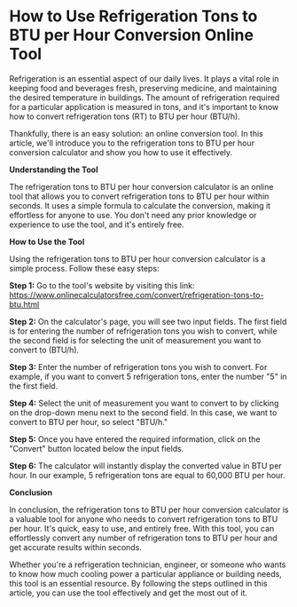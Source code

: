 How to Use Refrigeration Tons to BTU per Hour Conversion Online Tool
====================================================================

Refrigeration is an essential aspect of our daily lives. It plays a vital role in keeping food and beverages fresh, preserving medicine, and maintaining the desired temperature in buildings. The amount of refrigeration required for a particular application is measured in tons, and it's important to know how to convert refrigeration tons (RT) to BTU per hour (BTU/h).

Thankfully, there is an easy solution: an online conversion tool. In this article, we'll introduce you to the refrigeration tons to BTU per hour conversion calculator and show you how to use it effectively.

**Understanding the Tool**

The refrigeration tons to BTU per hour conversion calculator is an online tool that allows you to convert refrigeration tons to BTU per hour within seconds. It uses a simple formula to calculate the conversion, making it effortless for anyone to use. You don't need any prior knowledge or experience to use the tool, and it's entirely free.

**How to Use the Tool**

Using the refrigeration tons to BTU per hour conversion calculator is a simple process. Follow these easy steps:

**Step 1:** Go to the tool's website by visiting this link: <https://www.onlinecalculatorsfree.com/convert/refrigeration-tons-to-btu.html>

**Step 2:** On the calculator's page, you will see two input fields. The first field is for entering the number of refrigeration tons you wish to convert, while the second field is for selecting the unit of measurement you want to convert to (BTU/h).

**Step 3:** Enter the number of refrigeration tons you wish to convert. For example, if you want to convert 5 refrigeration tons, enter the number "5" in the first field.

**Step 4:** Select the unit of measurement you want to convert to by clicking on the drop-down menu next to the second field. In this case, we want to convert to BTU per hour, so select "BTU/h."

**Step 5:** Once you have entered the required information, click on the "Convert" button located below the input fields.

**Step 6:** The calculator will instantly display the converted value in BTU per hour. In our example, 5 refrigeration tons are equal to 60,000 BTU per hour.

**Conclusion**

In conclusion, the refrigeration tons to BTU per hour conversion calculator is a valuable tool for anyone who needs to convert refrigeration tons to BTU per hour. It's quick, easy to use, and entirely free. With this tool, you can effortlessly convert any number of refrigeration tons to BTU per hour and get accurate results within seconds.

Whether you're a refrigeration technician, engineer, or someone who wants to know how much cooling power a particular appliance or building needs, this tool is an essential resource. By following the steps outlined in this article, you can use the tool effectively and get the most out of it.